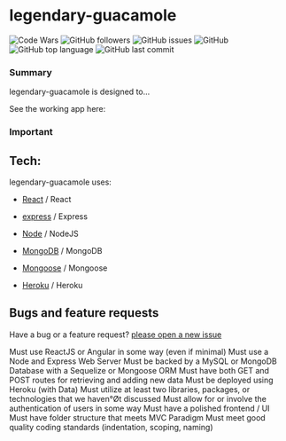 # legendary-guacamole

![Code Wars](https://www.codewars.com/users/cl33per/badges/micro)
![GitHub followers](https://img.shields.io/github/followers/cl33per?style=social)
![GitHub issues](https://img.shields.io/github/issues/cl33per/legendary-guacamole)
![GitHub](https://img.shields.io/github/license/cl33per/legendary-guacamole)
![GitHub top language](https://img.shields.io/github/languages/top/cl33per/legendary-guacamole)
![GitHub last commit](https://img.shields.io/github/last-commit/cl33per/legendary-guacamole)
### Summary

legendary-guacamole is designed to...

See the working app here:

### Important


## Tech:

legendary-guacamole uses:

- [React](https://reactjs.org/) / React
  
- [express](https://expressjs.com/) / Express

- [Node](https://nodejs.org/en/) / NodeJS

- [MongoDB](https://docs.mongodb.com/manual/) / MongoDB

- [Mongoose](https://mongoosejs.com/) / Mongoose

- [Heroku](https://www.heroku.com) / Heroku

## Bugs and feature requests

Have a bug or a feature request? [please open a new issue](https://github.com/cl33per/legendary-guacamole/issues/new)

 

Must use ReactJS or Angular in some way (even if minimal)
Must use a Node and Express Web Server
Must be backed by a MySQL or MongoDB Database with a Sequelize or Mongoose ORM
Must have both GET and POST routes for retrieving and adding new data
Must be deployed using Heroku (with Data)
Must utilize at least two libraries, packages, or technologies that we haven°Øt discussed
Must allow for or involve the authentication of users in some way
Must have a polished frontend / UI
Must have folder structure that meets MVC Paradigm
Must meet good quality coding standards (indentation, scoping, naming)